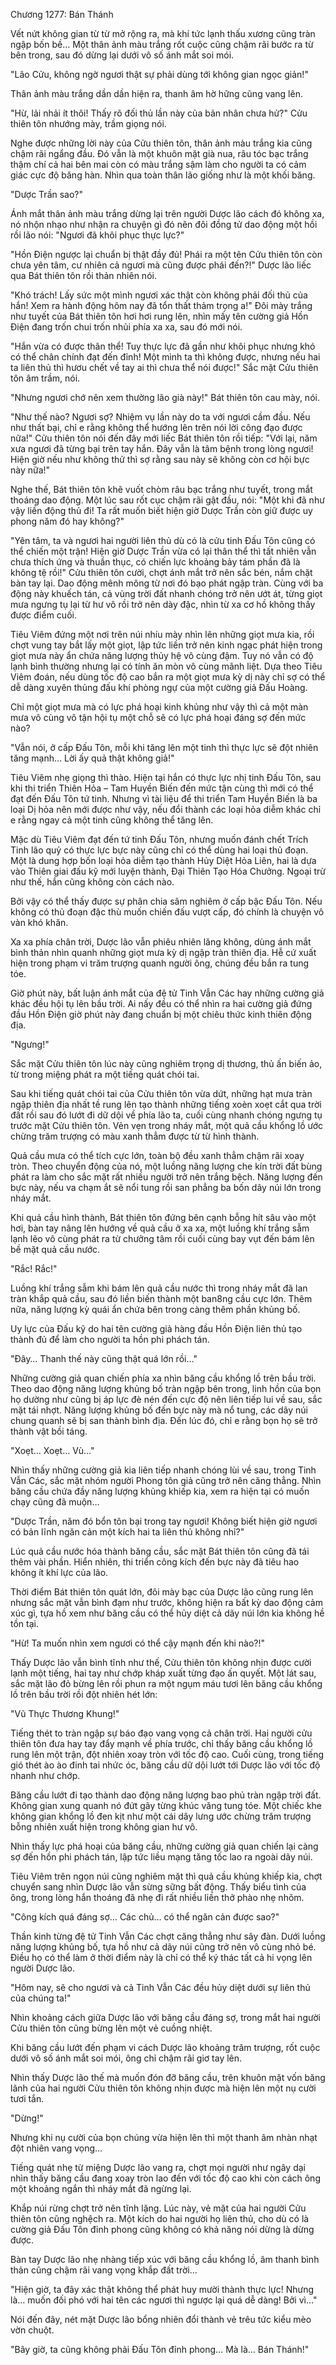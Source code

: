 




Chương 1277: Bán Thánh


Vết nứt không gian từ từ mở rộng ra, mà khí tức lạnh thấu xương cũng tràn ngập bốn bề… Một thân ảnh màu trắng rốt cuộc cũng chậm rãi bước ra từ bên trong, sau đó dừng lại dưới vô số ánh mắt soi mói.

"Lão Cửu, không ngờ ngươi thật sự phải dùng tới không gian ngọc giản!"

Thân ảnh màu trắng dần dần hiện ra, thanh âm hờ hững cũng vang lên.

"Hừ, lải nhải ít thôi! Thấy rõ đối thủ lần này của bản nhân chưa hử?" Cửu thiên tôn nhướng mày, trầm giọng nói.

Nghe được những lời này của Cửu thiên tôn, thân ảnh màu trắng kia cũng chậm rãi ngẩng đầu. Đó vẫn là một khuôn mặt già nua, râu tóc bạc trắng thậm chí cả hai bên mai còn có màu trắng sậm làm cho người ta có cảm giác cực độ băng hàn. Nhìn qua toàn thân lão giống như là một khối băng.

"Dược Trần sao?"

Ánh mắt thân ảnh màu trắng dừng lại trên người Dược lão cách đó không xa, nó nhộn nhạo như nhận ra chuyện gì đó nên đôi đồng tử dao động một hồi rồi lão nói: "Ngươi đã khôi phục thực lực?"

"Hồn Điện ngược lại chuẩn bị thật đầy đủ! Phái ra một tên Cửu thiên tôn còn chưa yên tâm, cư nhiên cả ngươi mà cũng được phái đến?!" Dược lão liếc qua Bát thiên tôn rồi thản nhiên nói.

"Khó trách! Lấy sức một mình ngươi xác thật còn không phải đối thủ của hắn! Xem ra hành động hôm nay đã tổn thất thảm trọng a!" Đôi mày trắng như tuyết của Bát thiên tôn hơi hơi rung lên, nhìn mấy tên cường giả Hồn Điện đang trốn chui trốn nhủi phía xa xa, sau đó mới nói.

"Hắn vừa có được thân thể! Tuy thực lực đã gần như khôi phục nhưng khó có thể chân chính đạt đến đỉnh! Một mình ta thì không được, nhưng nếu hai ta liên thủ thì hươu chết về tay ai thì chưa thể nói được!" Sắc mặt Cửu thiên tôn âm trầm, nói.

"Nhưng ngươi chớ nên xem thường lão già này!" Bát thiên tôn cau mày, nói.

"Như thế nào? Ngươi sợ? Nhiệm vụ lần này do ta với ngươi cầm đầu. Nếu như thất bại, chỉ e rằng không thể hướng lên trên nói lời công đạo được nữa!" Cửu thiên tôn nói đến đây mới liếc Bát thiên tôn rồi tiếp: "Với lại, năm xưa ngươi đã từng bại trên tay hắn. Đây vẫn là tâm bệnh trong lòng ngươi! Hiện giờ nếu như không thử thì sợ rằng sau này sẽ không còn cơ hội bực này nữa!"

Nghe thế, Bát thiên tôn khẽ vuốt chòm râu bạc trắng như tuyết, trong mắt thoáng dao động. Một lúc sau rốt cục chậm rãi gật đầu, nói: "Một khi đã như vậy liền động thủ đi! Ta rất muốn biết hiện giờ Dược Trần còn giữ được uy phong năm đó hay không?"

"Yên tâm, ta và ngươi hai người liên thủ dù có là cửu tinh Đấu Tôn cũng có thể chiến một trận! Hiện giờ Dược Trần vừa có lại thân thể thì tất nhiên vẫn chưa thích ứng và thuần thục, có chiến lực khoảng bảy tám phần đã là không tệ rồi!" Cửu thiên tôn cười, chợt ánh mắt trở nên sắc bén, nắm chặt bàn tay lại. Dao động mênh mông từ nơi đó bạo phát ngập tràn. Cùng với ba động này khuếch tán, cả vùng trời đất nhanh chóng trở nên ướt át, từng giọt mưa ngưng tụ lại từ hư vô rồi trở nên dày đặc, nhìn từ xa cơ hồ không thấy được điểm cuối.

Tiêu Viêm đứng một nơi trên núi nhíu mày nhìn lên những giọt mưa kia, rồi chợt vung tay bắt lấy một giọt, lập tức liền trở nên kinh ngạc phát hiện trong giọt mưa này ẩn chứa năng lượng thủy hệ vô cùng đậm. Tuy nó vẫn có độ lạnh bình thường nhưng lại có tính ăn mòn vô cùng mãnh liệt. Dựa theo Tiêu Viêm đoán, nếu dùng tốc độ cao bắn ra một giọt mưa kỳ dị này chỉ sợ có thể dễ dàng xuyên thủng đấu khí phòng ngự của một cường giả Đấu Hoàng.

Chỉ một giọt mưa mà có lực phá hoại kinh khủng như vậy thì cả một màn mưa vô cùng vô tận hội tụ một chỗ sẽ có lực phá hoại đáng sợ đến mức nào?

"Vẫn nói, ở cấp Đấu Tôn, mỗi khi tăng lên một tinh thì thực lực sẽ đột nhiên tăng mạnh… Lời ấy quả thật không giả!"

Tiêu Viêm nhẹ giọng thì thào. Hiện tại hắn có thực lực nhị tinh Đấu Tôn, sau khi thi triển Thiên Hỏa – Tam Huyền Biến đến mức tận cùng thì mới có thể đạt đến Đấu Tôn tứ tinh. Nhưng vì tài liệu để thi triển Tam Huyền Biến là ba loại Dị hỏa nên mới được như vậy, nếu đổi thành các loại hỏa diễm khác chỉ e rằng ngay cả một tinh cũng không thể tăng lên.

Mặc dù Tiêu Viêm đạt đến tứ tinh Đấu Tôn, nhưng muốn đánh chết Trích Tinh lão quỷ có thực lực bực này cũng chỉ có thể dùng hai loại thủ đoạn. Một là dung hợp bốn loại hỏa diễm tạo thành Hủy Diệt Hỏa Liên, hai là dựa vào Thiên giai đấu kỹ mới luyện thành, Đại Thiên Tạo Hóa Chưởng. Ngoại trừ như thế, hắn cũng không còn cách nào.

Bởi vậy có thể thấy được sự phân chia sâm nghiêm ở cấp bậc Đấu Tôn. Nếu không có thủ đoạn đặc thù muốn chiến đấu vượt cấp, đó chính là chuyện vô vàn khó khăn.

Xa xa phía chân trời, Dược lão vẫn phiêu nhiên lăng không, dùng ánh mắt bình thản nhìn quanh những giọt mưa kỳ dị ngập tràn thiên địa. Hễ cứ xuất hiện trong phạm vi trăm trượng quanh người ông, chúng đều bắn ra tung tóe.

Giờ phút này, bất luận ánh mắt của đệ tử Tinh Vẫn Các hay những cường giả khác đều hội tụ lên bầu trời. Ai nấy đều có thể nhìn ra hai cường giả đứng đầu Hồn Điện giờ phút này đang chuẩn bị một chiêu thức kinh thiên động địa.

"Ngưng!"

Sắc mặt Cửu thiên tôn lúc này cũng nghiêm trọng dị thương, thủ ấn biến ảo, từ trong miệng phát ra một tiếng quát chói tai.

Sau khi tiếng quát chói tai của Cửu thiên tôn vừa dứt, những hạt mưa tràn ngập thiên địa nhất tề rung lên tạo thành những tiếng xoèn xoẹt cắt qua trời đất rồi sau đó lướt đi dữ dội về phía lão ta, cuối cùng nhanh chóng ngưng tụ trước mặt Cửu thiên tôn. Vẻn vẹn trong nháy mắt, một quả cầu khổng lồ ước chừng trăm trượng có màu xanh thẳm được từ từ hình thành.

Quả cầu mưa có thể tích cực lớn, toàn bộ đều xanh thẳm chậm rãi xoay tròn. Theo chuyển động của nó, một luồng năng lượng che kín trời đất bùng phát ra làm cho sắc mặt rất nhiều người trở nên trắng bệch. Năng lượng đến bực này, nếu va chạm ắt sẽ nổi tung rồi san phẳng ba bốn dãy núi lớn trong nháy mắt.

Khi quả cầu hình thành, Bát thiên tôn đứng bên cạnh bỗng hít sâu vào một hơi, bàn tay nâng lên hướng về quả cầu ở xa xa, một luồng khí trắng sẫm lạnh lẽo vô cùng phát ra từ chưởng tâm rồi cuối cùng bay vụt đến bám lên bề mặt quả cầu nước.

"Rắc! Rắc!"

Luồng khí trắng sẫm khi bám lên quả cầu nước thì trong nháy mắt đã lan tràn khắp quả cầu, sau đó liền biến thành một ban8ng cầu cực lớn. Thêm nữa, năng lượng kỳ quái ẩn chứa bên trong càng thêm phần khủng bố.

Uy lực của Đấu kỹ do hai tên cường giả hàng đầu Hồn Điện liên thủ tạo thành đủ để làm cho người ta hồn phi phách tán.

"Đây… Thanh thế này cũng thật quá lớn rồi…"

Những cường giả quan chiến phía xa nhìn băng cầu khổng lồ trên bầu trời. Theo dao động năng lượng khủng bố tràn ngập bên trong, linh hồn của bọn họ dường như cũng bị áp lực đè nén đến cực độ nên liên tiếp lui về sau, sắc mặt tái nhợt. Năng lượng khủng bố đến bực này mà nổ tung, các dãy núi chung quanh sẽ bị san thành bình địa. Đến lúc đó, chỉ e rằng bọn họ sẽ trở thành vật bồi táng.

"Xoẹt… Xoẹt… Vù…"

Nhìn thấy những cường giả kia liên tiếp nhanh chóng lùi về sau, trong Tinh Vẫn Các, sắc mặt nhóm người Phong tôn giả cũng trở nên căng thẳng. Nhìn băng cầu chứa đầy năng lượng khủng khiếp kia, xem ra hiện tại có muốn chạy cũng đã muộn…

"Dược Trần, năm đó bổn tôn bại trong tay ngươi! Không biết hiện giờ ngươi có bản lĩnh ngăn cản một kích hai ta liên thủ không nhỉ?"

Lúc quả cầu nước hóa thành băng cầu, sắc mặt Bát thiên tôn cũng đã tái thêm vài phần. Hiển nhiên, thi triển công kích đến bực này đã tiêu hao không ít khí lực của lão.

Thời điểm Bát thiên tôn quát lớn, đôi mày bạc của Dược lão cũng rung lên nhưng sắc mặt vẫn bình đạm như trước, không hiện ra bất kỳ dao động cảm xúc gì, tựa hồ xem như băng cầu có thể hủy diệt cả dãy núi lớn kia không hề tồn tại.

"Hừ! Ta muốn nhìn xem ngươi có thể cậy mạnh đến khi nào?!"

Thấy Dược lão vẫn bình tĩnh như thế, Cửu thiên tôn không nhịn được cười lạnh một tiếng, hai tay như chớp kháp xuất từng đạo ấn quyết. Một lát sau, sắc mặt lão đỏ bừng lên rồi phun ra một ngụm máu tươi lên băng cầu khổng lồ trên bầu trời rồi đột nhiên hét lớn:

"Vũ Thực Thương Khung!"

Tiếng thét to tràn ngập sự báo đạo vang vọng cả chân trời. Hai người cửu thiên tôn đưa hay tay đẩy mạnh về phía trước, chỉ thấy băng cầu khổng lồ rung lên một trận, đột nhiên xoay tròn với tốc độ cao. Cuối cùng, trong tiếng gió thét ào ào đinh tai nhức óc, băng cầu dữ dội lướt tới Dược lão với tốc độ nhanh như chớp.

Băng cầu lướt đi tạo thành dao động năng lượng bao phủ tràn ngập trời đất. Không gian xung quanh nó đứt gãy từng khúc văng tung tóe. Một chiếc khe không gian khổng lồ đen kịt như một cái dây lưng ước chừng trăm trượng bỗng nhiên xuất hiện trong không gian hư vô.

Nhìn thấy lực phá hoại của băng cầu, những cường giả quan chiến lại càng sợ đến hồn phi phách tán, lập tức liều mạng tăng tốc lao ra ngoài dãy núi.

Tiêu Viêm trên ngọn núi cũng nghiêm mặt thì quả cầu khủng khiếp kia, chợt chuyển sang nhìn Dược lão vẫn sừng sững bất động. Thấy biểu tình của ông, trong lòng hắn thoáng đã nhẹ đi rất nhiều liền thở phào nhẹ nhõm.

"Công kích quá đáng sợ… Các chủ… có thể ngăn cản được sao?"

Thần kinh từng đệ tử Tinh Vẫn Các chợt căng thẳng như sây đàn. Dưới luồng năng lượng khủng bố, tựa hồ như cả dãy núi cũng trở nên vô cùng nhỏ bé. Điều họ có thể làm ở thời điểm này là chỉ có thể ký thác tất cả hi vọng lên người Dược lão.

"Hôm nay, sẽ cho ngươi và cả Tinh Vẫn Các đều hủy diệt dưới sự liên thủ của chúng ta!"

Nhìn khoảng cách giữa Dược lão với băng cầu đáng sợ, trong mắt hai người Cửu thiên tôn cũng bừng lên một vẻ cuồng nhiệt.

Khi băng cầu lướt đến phạm vi cách Dược lão khoảng trăm trượng, rốt cuộc dưới vô số ánh mắt soi mói, ông chỉ chậm rãi giơ tay lên.

Nhìn thấy Dược lão thế mà muốn đón đỡ băng cầu, trên khuôn mặt vốn băng lãnh của hai người Cửu thiên tôn không nhịn được mà hiện lên một nụ cười tươi tắn.

"Dừng!"

Nhưng khi nụ cười của bọn chúng vừa hiện lên thì một thanh âm nhàn nhạt đột nhiên vang vọng…

Tiếng quát nhẹ từ miệng Dược lão vang ra, chợt mọi người như ngây dại nhìn thấy băng cầu đang xoay tròn lao đến với tốc độ cao khi còn cách ông một khoảng ngắn thì nháy mắt đã ngừng lại.

Khắp núi rừng chợt trở nên tĩnh lặng. Lúc này, vẻ mặt của hai người Cửu thiên tôn cũng nghệch ra. Một kích do hai người họ liên thủ, cho dù có là cường giả Đấu Tôn đỉnh phong cũng không có khả năng nói dừng là dừng được.

Bàn tay Dược lão nhẹ nhàng tiếp xúc với băng cầu khổng lồ, âm thanh bình thản cũng chậm rãi vang vọng khắp đất trời…

"Hiện giờ, ta đây xác thật không thể phát huy mười thành thực lực! Nhưng là... muốn đối phó với hai tên các ngươi thì ngược lại quá dễ dàng! Bởi vì…"

Nói đến đây, nét mặt Dược lão bổng nhiên đổi thành vẻ trêu tức kiểu mèo vờn chuột.

"Bây giờ, ta cũng không phải Đấu Tôn đỉnh phong… Mà là… Bán Thánh!"




